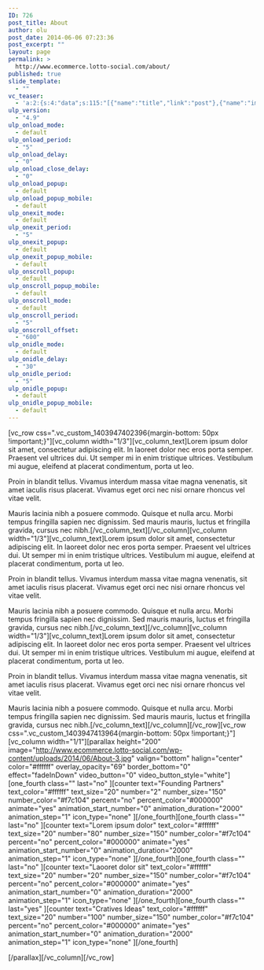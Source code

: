 ```yaml
---
ID: 726
post_title: About
author: olu
post_date: 2014-06-06 07:23:36
post_excerpt: ""
layout: page
permalink: >
  http://www.ecommerce.lotto-social.com/about/
published: true
slide_template:
  - ""
vc_teaser:
  - 'a:2:{s:4:"data";s:115:"[{"name":"title","link":"post"},{"name":"image","image":"featured","link":"none"},{"name":"text","mode":"excerpt"}]";s:7:"bgcolor";s:0:"";}'
ulp_version:
  - "4.9"
ulp_onload_mode:
  - default
ulp_onload_period:
  - "5"
ulp_onload_delay:
  - "0"
ulp_onload_close_delay:
  - "0"
ulp_onload_popup:
  - default
ulp_onload_popup_mobile:
  - default
ulp_onexit_mode:
  - default
ulp_onexit_period:
  - "5"
ulp_onexit_popup:
  - default
ulp_onexit_popup_mobile:
  - default
ulp_onscroll_popup:
  - default
ulp_onscroll_popup_mobile:
  - default
ulp_onscroll_mode:
  - default
ulp_onscroll_period:
  - "5"
ulp_onscroll_offset:
  - "600"
ulp_onidle_mode:
  - default
ulp_onidle_delay:
  - "30"
ulp_onidle_period:
  - "5"
ulp_onidle_popup:
  - default
ulp_onidle_popup_mobile:
  - default
---
```

[vc_row css=".vc_custom_1403947402396{margin-bottom: 50px !important;}"][vc_column width="1/3"][vc_column_text]Lorem ipsum dolor sit amet, consectetur adipiscing elit. In laoreet dolor nec eros porta semper. Praesent vel ultrices dui. Ut semper mi in enim tristique ultrices. Vestibulum mi augue, eleifend at placerat condimentum, porta ut leo.

Proin in blandit tellus. Vivamus interdum massa vitae magna venenatis, sit amet iaculis risus placerat. Vivamus eget orci nec nisi ornare rhoncus vel vitae velit.

Mauris lacinia nibh a posuere commodo. Quisque et nulla arcu. Morbi tempus fringilla sapien nec dignissim. Sed mauris mauris, luctus et fringilla gravida, cursus nec nibh.[/vc_column_text][/vc_column][vc_column width="1/3"][vc_column_text]Lorem ipsum dolor sit amet, consectetur adipiscing elit. In laoreet dolor nec eros porta semper. Praesent vel ultrices dui. Ut semper mi in enim tristique ultrices. Vestibulum mi augue, eleifend at placerat condimentum, porta ut leo.

Proin in blandit tellus. Vivamus interdum massa vitae magna venenatis, sit amet iaculis risus placerat. Vivamus eget orci nec nisi ornare rhoncus vel vitae velit.

Mauris lacinia nibh a posuere commodo. Quisque et nulla arcu. Morbi tempus fringilla sapien nec dignissim. Sed mauris mauris, luctus et fringilla gravida, cursus nec nibh.[/vc_column_text][/vc_column][vc_column width="1/3"][vc_column_text]Lorem ipsum dolor sit amet, consectetur adipiscing elit. In laoreet dolor nec eros porta semper. Praesent vel ultrices dui. Ut semper mi in enim tristique ultrices. Vestibulum mi augue, eleifend at placerat condimentum, porta ut leo.

Proin in blandit tellus. Vivamus interdum massa vitae magna venenatis, sit amet iaculis risus placerat. Vivamus eget orci nec nisi ornare rhoncus vel vitae velit.

Mauris lacinia nibh a posuere commodo. Quisque et nulla arcu. Morbi tempus fringilla sapien nec dignissim. Sed mauris mauris, luctus et fringilla gravida, cursus nec nibh.[/vc_column_text][/vc_column][/vc_row][vc_row css=".vc_custom_1403947413964{margin-bottom: 50px !important;}"][vc_column width="1/1"][parallax height="200" image="http://www.ecommerce.lotto-social.com/wp-content/uploads/2014/06/About-3.jpg" valign="bottom" halign="center" color="#ffffff" overlay_opacity="69" border_bottom="0" effect="fadeInDown" video_button="0" video_button_style="white"][one_fourth class="" last="no" ][counter text="Founding Partners" text_color="#ffffff" text_size="20" number="2" number_size="150" number_color="#f7c104" percent="no" percent_color="#000000" animate="yes" animation_start_number="0" animation_duration="2000" animation_step="1" icon_type="none" ][/one_fourth][one_fourth class="" last="no" ][counter text="Lorem ipsum dolor" text_color="#ffffff" text_size="20" number="80" number_size="150" number_color="#f7c104" percent="no" percent_color="#000000" animate="yes" animation_start_number="0" animation_duration="2000" animation_step="1" icon_type="none" ][/one_fourth][one_fourth class="" last="no" ][counter text="Laooret dolor sit" text_color="#ffffff" text_size="20" number="20" number_size="150" number_color="#f7c104" percent="no" percent_color="#000000" animate="yes" animation_start_number="0" animation_duration="2000" animation_step="1" icon_type="none" ][/one_fourth][one_fourth class="" last="yes" ][counter text="Cratives Ideas" text_color="#ffffff" text_size="20" number="100" number_size="150" number_color="#f7c104" percent="no" percent_color="#000000" animate="yes" animation_start_number="0" animation_duration="2000" animation_step="1" icon_type="none" ][/one_fourth]

[/parallax][/vc_column][/vc_row]